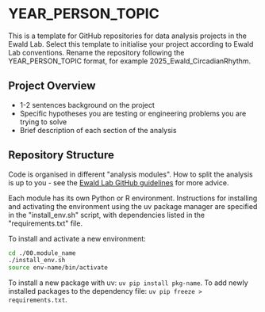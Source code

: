 # YEAR_PERSON_TOPIC
This is a template for GitHub repositories for data analysis projects in the Ewald Lab. Select this template to initialise your project according to Ewald Lab conventions. Rename the repository following the YEAR_PERSON_TOPIC format, for example 2025_Ewald_CircadianRhythm.

## Project Overview
- 1-2 sentences background on the project
- Specific hypotheses you are testing or engineering problems you are trying to solve
- Brief description of each section of the analysis

## Repository Structure
Code is organised in different "analysis modules". How to split the analysis is up to you - see the [Ewald Lab GitHub guidelines](https://ewaldlab.org/handbook/site/git-repo/) for more advice.

Each module has its own Python or R environment. Instructions for installing and activating the environment using the uv package manager are specified in the "install_env.sh" script, with dependencies listed in the "requirements.txt" file.

To install and activate a new environment:

```bash
cd ./00.module_name
./install_env.sh
source env-name/bin/activate
```

To install a new package with uv: `uv pip install pkg-name`. To add newly installed packages to the dependency file: `uv pip freeze > requirements.txt`.

